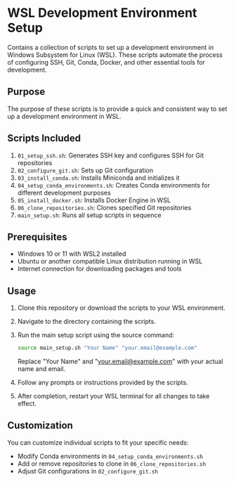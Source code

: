 # WSL Development Environment Setup

Contains a collection of scripts to set up a development environment in Windows Subsystem for Linux (WSL). These scripts automate the process of configuring SSH, Git, Conda, Docker, and other essential tools for development.

## Purpose

The purpose of these scripts is to provide a quick and consistent way to set up a development environment in WSL.

## Scripts Included

1. `01_setup_ssh.sh`: Generates SSH key and configures SSH for Git repositories
2. `02_configure_git.sh`: Sets up Git configuration
3. `03_install_conda.sh`: Installs Miniconda and initializes it
4. `04_setup_conda_environments.sh`: Creates Conda environments for different development purposes
5. `05_install_docker.sh`: Installs Docker Engine in WSL
6. `06_clone_repositories.sh`: Clones specified Git repositories
7. `main_setup.sh`: Runs all setup scripts in sequence

## Prerequisites

- Windows 10 or 11 with WSL2 installed
- Ubuntu or another compatible Linux distribution running in WSL
- Internet connection for downloading packages and tools

## Usage

1. Clone this repository or download the scripts to your WSL environment.
2. Navigate to the directory containing the scripts.
3. Run the main setup script using the source command:

   ```bash
   source main_setup.sh "Your Name" "your.email@example.com"
   ```

   Replace "Your Name" and "your.email@example.com" with your actual name and email.

4. Follow any prompts or instructions provided by the scripts.
5. After completion, restart your WSL terminal for all changes to take effect.

## Customization

You can customize individual scripts to fit your specific needs:

- Modify Conda environments in `04_setup_conda_environments.sh`
- Add or remove repositories to clone in `06_clone_repositories.sh`
- Adjust Git configurations in `02_configure_git.sh`
